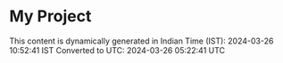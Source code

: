 # My Project

This content is dynamically generated in Indian Time (IST): 2024-03-26 10:52:41 IST
Converted to UTC: 2024-03-26 05:22:41 UTC
